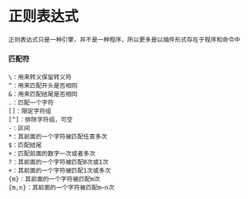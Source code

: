 # 正则表达式

`正则表达式只是一种引擎，并不是一种程序，所以更多是以插件形式存在于程序和命令中`

#### 匹配符
    \：用来转义保留转义符
    ^：用来匹配开头是否相同
    &：用来匹配结尾是否相同
    .：匹配一个字符
    []：限定字符组
    [^]：排除字符组，可空
    -：区间
    *：其前面的一个字符被匹配任意多次
    $：匹配结尾
    +：匹配前面的数字一次或者多次
    ?：其前面的一个字符被匹配0次或1次
    +：其前面的一个字符被匹配1次或多次
    {m}：其前面的一个字符被匹配m次
    {m,n}：其前面的一个字符被匹配m~n次